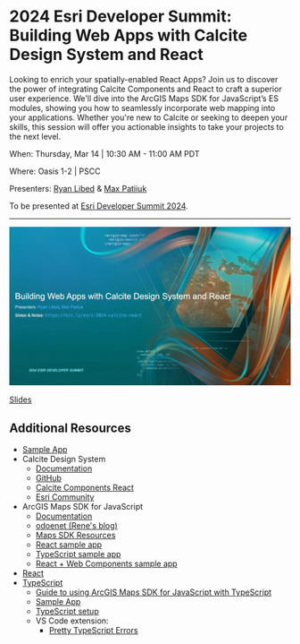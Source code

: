 # 2024 Esri Developer Summit: Building Web Apps with Calcite Design System and React

Looking to enrich your spatially-enabled React Apps? Join us to discover the
power of integrating Calcite Components and React to craft a superior user
experience. We'll dive into the ArcGIS Maps SDK for JavaScript’s ES modules,
showing you how to seamlessly incorporate web mapping into your applications.
Whether you're new to Calcite or seeking to deepen your skills, this session
will offer you actionable insights to take your projects to the next level.

When: Thursday, Mar 14 | 10:30 AM - 11:00 AM PDT

Where: Oasis 1-2 | PSCC

Presenters: [Ryan Libed](https://github.com/rslibed) &
[Max Patiiuk](https://github.com/maxpatiiuk)

To be presented at
[Esri Developer Summit 2024](https://registration.esri.com/flow/esri/24epcdev/deveventportal/page/detailed-agenda/session/1699142656142001V31a).

---

[![](assets/header-slide.webp)](https://maxpatiiuk.github.io/esri-dev-summit-presentations/2024/calcite-react/)

[Slides](https://maxpatiiuk.github.io/esri-dev-summit-presentations/2024/calcite-react/)

## Additional Resources

- [Sample App](./demo/)
- Calcite Design System
  - [Documentation](https://developers.arcgis.com/calcite-design-system)
  - [GitHub](https://github.com/Esri/calcite-components)
  - [Calcite Components React](https://www.npmjs.com/package/@esri/calcite-components-react)
  - [Esri Community](https://community.esri.com/t5/calcite-design-system/ct-p/calcite-design-system)
- ArcGIS Maps SDK for JavaScript
  - [Documentation](https://developers.arcgis.com/javascript)
  - [odoenet (Rene's blog)](https://odoe.net/blog)
  - [Maps SDK Resources](https://github.com/Esri/jsapi-resources)
  - [React sample app](https://github.com/Esri/jsapi-resources/tree/main/esm-samples/jsapi-react)
  - [TypeScript sample app](https://github.com/Esri/jsapi-resources/tree/main/esm-samples/jsapi-vite-ts)
  - [React + Web Components sample app](https://github.com/Esri/arcgis-maps-sdk-javascript-samples-beta/tree/main/packages/map-components)
- [React](https://reactjs.org/)
- [TypeScript](https://www.typescriptlang.org)
  - [Guide to using ArcGIS Maps SDK for JavaScript with TypeScript](https://developers.arcgis.com/javascript/latest/guide/typescript-setup/)
  - [Sample App](https://github.com/Esri/jsapi-resources/tree/main/esm-samples/jsapi-vite-ts)
  - [TypeScript setup](https://developers.arcgis.com/javascript/latest/guide/typescript-setup/)
  - VS Code extension:
    - [Pretty TypeScript Errors](https://marketplace.visualstudio.com/items?itemName=yoavbls.pretty-ts-errors)
